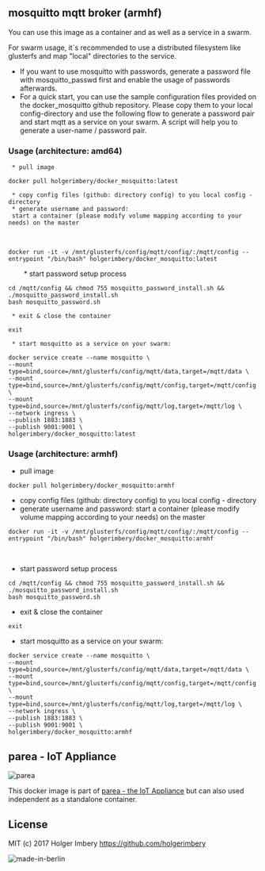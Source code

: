 ## mosquitto mqtt broker (armhf)

You can use this image as a container and as well as a service in a swarm.

For swarm usage, it´s recommended to use a distributed filesystem like glusterfs and map "local" directories to the service.

  * If you want to use mosquitto with passwords, generate a password file with mosquitto_passwd first and enable the usage of passwords afterwards.
  * For a quick start, you can use the sample configuration files provided on the docker_mosquitto github repository. Please copy them to your local config-directory and use the following flow to generate a password pair and start mqtt as a service on your swarm. A script will help you to generate a user-name / password pair.


  ### Usage (architecture: amd64)

     * pull image
```
docker pull holgerimbery/docker_mosquitto:latest
```
     * copy config files (github: directory config) to you local config - directory
     * generate username and password:
     start a container (please modify volume mapping according to your needs) on the master
      
  ```
  docker run -it -v /mnt/glusterfs/config/mqtt/config/:/mqtt/config --entrypoint "/bin/bash" holgerimbery/docker_mosquitto:latest
  ```
          
     * start password setup process
  ```
  cd /mqtt/config && chmod 755 mosquitto_password_install.sh && ./mosquitto_password_install.sh
  bash mosquitto_password.sh
  ```

     * exit & close the container
  ```
  exit
  ```

     * start mosquitto as a service on your swarm:

  ```
  docker service create --name mosquitto \
  --mount type=bind,source=/mnt/glusterfs/config/mqtt/data,target=/mqtt/data \
  --mount type=bind,source=/mnt/glusterfs/config/mqtt/config,target=/mqtt/config \
  --mount type=bind,source=/mnt/glusterfs/config/mqtt/log,target=/mqtt/log \
  --network ingress \
  --publish 1883:1883 \
  --publish 9001:9001 \
  holgerimbery/docker_mosquitto:latest
  ```


### Usage (architecture: armhf)

   * pull image
```
docker pull holgerimbery/docker_mosquitto:armhf
```
   * copy config files (github: directory config) to you local config - directory
   * generate username and password:
   start a container (please modify volume mapping according to your needs) on the master
    
```
docker run -it -v /mnt/glusterfs/config/mqtt/config/:/mqtt/config --entrypoint "/bin/bash" holgerimbery/docker_mosquitto:armhf
```
        
   * start password setup process
```
cd /mqtt/config && chmod 755 mosquitto_password_install.sh && ./mosquitto_password_install.sh
bash mosquitto_password.sh
```

   * exit & close the container
```
exit
```

   * start mosquitto as a service on your swarm:

```
docker service create --name mosquitto \
--mount type=bind,source=/mnt/glusterfs/config/mqtt/data,target=/mqtt/data \
--mount type=bind,source=/mnt/glusterfs/config/mqtt/config,target=/mqtt/config \
--mount type=bind,source=/mnt/glusterfs/config/mqtt/log,target=/mqtt/log \
--network ingress \
--publish 1883:1883 \
--publish 9001:9001 \
holgerimbery/docker_mosquitto:armhf
```

## parea - IoT Appliance
![parea](https://github.com/holgerimbery/parea/raw/master/files/logo_xs.jpg)

This docker image is part of [parea - the IoT Appliance](https://github.com/holgerimbery/parea)
but can also used independent as a standalone container.

## License
MIT (c) 2017 Holger Imbery https://github.com/holgerimbery

![made-in-berlin](https://github.com/holgerimbery/environment/raw/master/made-in-berlin-badge_small.png)
